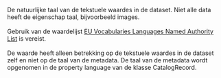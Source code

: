 De natuurlijke taal van de tekstuele waardes in de dataset. Niet alle data heeft de eigenschap taal, bijvoorbeeld images.
<br/>
<br/>
Gebruik van de waardelijst <a href='http://publications.europa.eu/resource/authority/language' target='_blank'>EU Vocabularies Languages Named Authority List</a> is vereist.
<br/>
<br/>
De waarde heeft alleen betrekking op de tekstuele waardes in de dataset zelf en niet op de taal van de metadata. De taal van de metadata wordt opgenomen in de property language van de klasse CatalogRecord.
